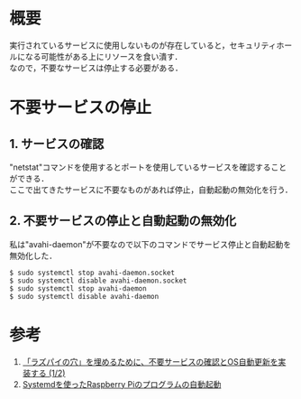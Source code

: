 # 概要
実行されているサービスに使用しないものが存在していると，セキュリティホールになる可能性がある上にリソースを食い潰す．  
なので，不要なサービスは停止する必要がある．  

# 不要サービスの停止
## 1. サービスの確認
"netstat"コマンドを使用するとポートを使用しているサービスを確認することができる．  
ここで出てきたサービスに不要なものがあれば停止，自動起動の無効化を行う．  

## 2. 不要サービスの停止と自動起動の無効化
私は"avahi-daemon"が不要なので以下のコマンドでサービス停止と自動起動を無効化した．  
~~~
$ sudo systemctl stop avahi-daemon.socket
$ sudo systemctl disable avahi-daemon.socket
$ sudo systemctl stop avahi-daemon
$ sudo systemctl disable avahi-daemon
~~~

# 参考
1. [「ラズパイの穴」を埋めるために、不要サービスの確認とOS自動更新を実装する (1/2)](https://monoist.atmarkit.co.jp/mn/articles/1912/18/news026.html)
1. [Systemdを使ったRaspberry Piのプログラムの自動起動](https://tomosoft.jp/design/?p=11697#Systemd)